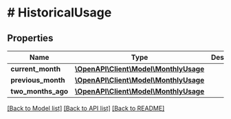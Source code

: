 # # HistoricalUsage

## Properties

Name | Type | Description | Notes
------------ | ------------- | ------------- | -------------
**current_month** | [**\OpenAPI\Client\Model\MonthlyUsage**](MonthlyUsage.md) |  | [optional]
**previous_month** | [**\OpenAPI\Client\Model\MonthlyUsage**](MonthlyUsage.md) |  | [optional]
**two_months_ago** | [**\OpenAPI\Client\Model\MonthlyUsage**](MonthlyUsage.md) |  | [optional]

[[Back to Model list]](../../README.md#models) [[Back to API list]](../../README.md#endpoints) [[Back to README]](../../README.md)
